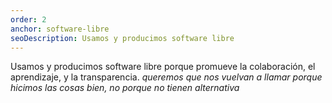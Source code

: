 ```yaml
---
order: 2
anchor: software-libre
seoDescription: Usamos y producimos software libre
--- 
```

Usamos y producimos software libre porque promueve la colaboración, el aprendizaje, y la transparencia. *queremos que nos vuelvan a llamar porque hicimos las cosas bien, no porque no tienen alternativa*